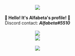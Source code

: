 <p align="center">
    <img src="https://i.imgur.com/DwVIgrh.gif"><br><br>
    <b>🚀 Hello! It's Alfabeta's profile! 🚀</b><br>
    Discord contact: <b><i>Alfabeta#5510</i></b><br><br>
    <img src="https://spotify-github-profile.vercel.app/api/view?uid=5uppbwc7vo1qa10u5khnbxy1i&cover_image=true&theme=novatorem&show_offline=true&background_color=121212&interchange=false&bar_color=53b14f&bar_color_cover=false"><br>
    <img src="https://i.imgur.com/DwVIgrh.gif"><br><br>
    <img src="https://visitcount.itsvg.in/api?id=Alfabeta&label=Profile%20Views&color=12&icon=5&pretty=true" /><br>
</p>
